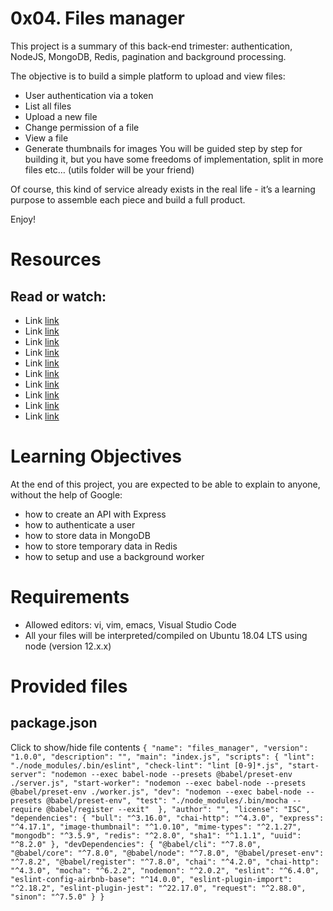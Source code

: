 # 0x04. Files manager
This project is a summary of this back-end trimester: authentication, NodeJS, MongoDB, Redis, pagination and background processing.

The objective is to build a simple platform to upload and view files:
- User authentication via a token
- List all files
- Upload a new file
- Change permission of a file
- View a file
- Generate thumbnails for images
You will be guided step by step for building it, but you have some freedoms of implementation, split in more files etc… (utils folder will be your friend)

Of course, this kind of service already exists in the real life - it’s a learning purpose to assemble each piece and build a full product.

Enjoy!
# Resources
## Read or watch:
- Link [link](https://intranet.alxswe.com/rltoken/buFPHJYnZjtOrTd610j6Og)
- Link [link](https://intranet.alxswe.com/rltoken/uYPplj2cPK8pcP0LtV6RuA)
- Link [link](https://intranet.alxswe.com/rltoken/SujfeWKCWmUMomfETjETEg)
- Link [link](https://intranet.alxswe.com/rltoken/FzEwplmoZiyGvkgKllZNJw)
- Link [link](https://intranet.alxswe.com/rltoken/pdNNTX0OLugbhxvP3sLgOw)
- Link [link](https://intranet.alxswe.com/rltoken/g1x7y_3GskzVAJBTXcSjmA)
- Link [link](https://intranet.alxswe.com/rltoken/NkHBpGrxnd0sK_fDPMbihg)
- Link [link](https://intranet.alxswe.com/rltoken/KX6cck2nyLpQOTDMLcwxLg)
- Link [link](https://intranet.alxswe.com/rltoken/j9B0Kc-4HDKLUe88ShbOjQ)
- Link [link](https://intranet.alxswe.com/rltoken/nqwKRszO8Tkj_ZWW1EFwGw)

# Learning Objectives
 At the end of this project, you are expected to be able to explain to anyone, without the help of Google:

- how to create an API with Express
- how to authenticate a user
- how to store data in MongoDB
- how to store temporary data in Redis
- how to setup and use a background worker
# Requirements
- Allowed editors: vi, vim, emacs, Visual Studio Code
- All your files will be interpreted/compiled on Ubuntu 18.04 LTS using node (version 12.x.x)
# Provided files
## package.json
Click to show/hide file contents
``
{
  "name": "files_manager",
  "version": "1.0.0",
  "description": "",
  "main": "index.js",
  "scripts": {
    "lint": "./node_modules/.bin/eslint",
    "check-lint": "lint [0-9]*.js",
    "start-server": "nodemon --exec babel-node --presets @babel/preset-env ./server.js",
    "start-worker": "nodemon --exec babel-node --presets @babel/preset-env ./worker.js",
    "dev": "nodemon --exec babel-node --presets @babel/preset-env",
    "test": "./node_modules/.bin/mocha --require @babel/register --exit" 
  },
  "author": "",
  "license": "ISC",
  "dependencies": {
    "bull": "^3.16.0",
    "chai-http": "^4.3.0",
    "express": "^4.17.1",
    "image-thumbnail": "^1.0.10",
    "mime-types": "^2.1.27",
    "mongodb": "^3.5.9",
    "redis": "^2.8.0",
    "sha1": "^1.1.1",
    "uuid": "^8.2.0"
  },
  "devDependencies": {
    "@babel/cli": "^7.8.0",
    "@babel/core": "^7.8.0",
    "@babel/node": "^7.8.0",
    "@babel/preset-env": "^7.8.2",
    "@babel/register": "^7.8.0",
    "chai": "^4.2.0",
    "chai-http": "^4.3.0",
    "mocha": "^6.2.2",
    "nodemon": "^2.0.2",
    "eslint": "^6.4.0",
    "eslint-config-airbnb-base": "^14.0.0",
    "eslint-plugin-import": "^2.18.2",
    "eslint-plugin-jest": "^22.17.0",
    "request": "^2.88.0",
    "sinon": "^7.5.0"
  }
}
``
